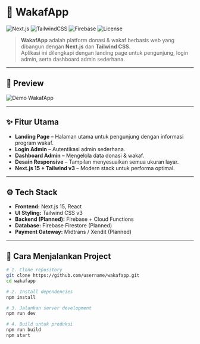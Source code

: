 # 🌱 WakafApp

![Next.js](https://img.shields.io/badge/Next.js-15-black?style=flat-square&logo=next.js)
![TailwindCSS](https://img.shields.io/badge/TailwindCSS-3.4-38B2AC?style=flat-square&logo=tailwind-css)
![Firebase](https://img.shields.io/badge/Firebase-Backend-FFCA28?style=flat-square&logo=firebase)
![License](https://img.shields.io/badge/License-MIT-blue?style=flat-square)

> **WakafApp** adalah platform donasi & wakaf berbasis web yang dibangun dengan **Next.js** dan **Tailwind CSS**.  
> Aplikasi ini dilengkapi dengan landing page untuk pengunjung, login admin, serta dashboard admin sederhana.

---

## 🎥 **Preview**
![Demo WakafApp](https://media.giphy.com/media/5xtDarEbyj0nM6gNTDO/giphy.gif)  

---

## ✨ **Fitur Utama**
- **Landing Page** – Halaman utama untuk pengunjung dengan informasi program wakaf.
- **Login Admin** – Autentikasi admin sederhana.
- **Dashboard Admin** – Mengelola data donasi & wakaf.
- **Desain Responsive** – Tampilan menyesuaikan semua ukuran layar.
- **Next.js 15 + Tailwind v3** – Modern stack untuk performa optimal.

---

## ⚙️ **Tech Stack**
- **Frontend:** Next.js 15, React
- **UI Styling:** Tailwind CSS v3
- **Backend (Planned):** Firebase + Cloud Functions
- **Database:** Firebase Firestore (Planned)
- **Payment Gateway:** Midtrans / Xendit (Planned)

---

## 🚀 **Cara Menjalankan Project**
```bash
# 1. Clone repository
git clone https://github.com/username/wakafapp.git
cd wakafapp

# 2. Install dependencies
npm install

# 3. Jalankan server development
npm run dev

# 4. Build untuk produksi
npm run build
npm start
